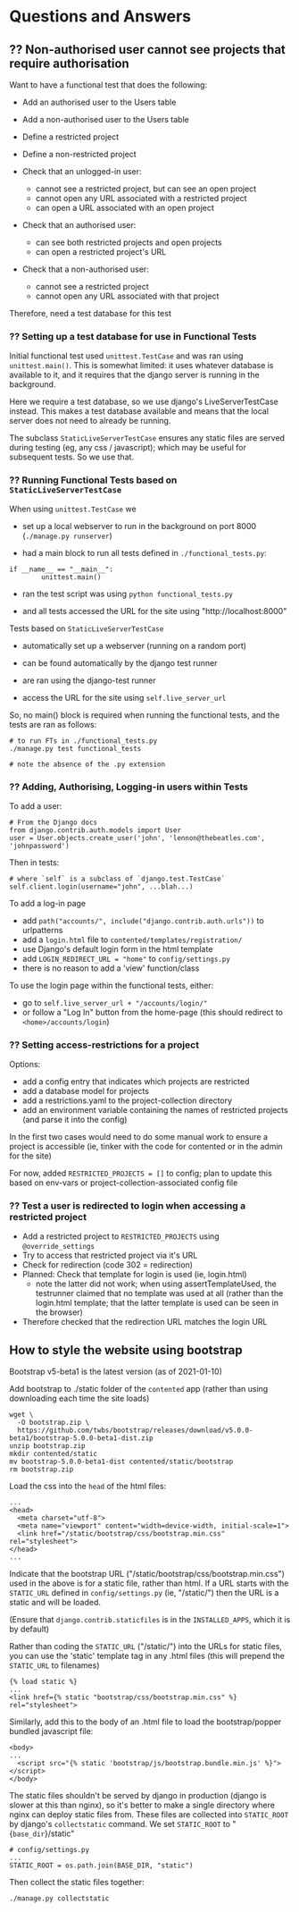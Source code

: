 # Questions and Answers

## ?? Non-authorised user cannot see projects that require authorisation

Want to have a functional test that does the following:

- Add an authorised user to the Users table
- Add a non-authorised user to the Users table
- Define a restricted project
- Define a non-restricted project

- Check that an unlogged-in user:
    - cannot see a restricted project, but can see an open project
    - cannot open any URL associated with a restricted project
    - can open a URL associated with an open project

- Check that an authorised user:
    - can see both restricted projects and open projects
    - can open a restricted project's URL

- Check that a non-authorised user:
    - cannot see a restricted project
    - cannot open any URL associated with that project

Therefore, need a test database for this test

### ?? Setting up a test database for use in Functional Tests

Initial functional test used `unittest.TestCase` and was ran using
`unittest.main()`. This is somewhat limited: it uses whatever database is
available to it, and it requires that the django server is running in the
background.

Here we require a test database, so we use django's LiveServerTestCase instead.
This makes a test database available and means that the local server does not
need to already be running.

The subclass `StaticLiveServerTestCase` ensures any static files are served
during testing (eg, any css / javascript); which may be useful for subsequent
tests. So we use that.

### ?? Running Functional Tests based on `StaticLiveServerTestCase`

When using `unittest.TestCase` we

- set up a local webserver to run in the background on port 8000 (`./manage.py
  runserver`)

- had a main block to run all tests defined in `./functional_tests.py`:

```
if __name__ == "__main__":
        unittest.main()
```

- ran the test script was using `python functional_tests.py`

- and all tests accessed the URL for the site using "http://localhost:8000"

Tests based on `StaticLiveServerTestCase`

- automatically set up a webserver (running on a random port)

- can be found automatically by the django test runner

- are ran using the django-test runner

- access the URL for the site using `self.live_server_url`

So, no main() block is required when running the functional tests, and the
tests are ran as follows:

```
# to run FTs in ./functional_tests.py
./manage.py test functional_tests

# note the absence of the .py extension
```

### ?? Adding, Authorising, Logging-in users within Tests

To add a user:

```
# From the Django docs
from django.contrib.auth.models import User
user = User.objects.create_user('john', 'lennon@thebeatles.com', 'johnpassword')
```

Then in tests:

```
# where `self` is a subclass of `django.test.TestCase`
self.client.login(username="john", ...blah...)
```

To add a log-in page

- add `path("accounts/", include("django.contrib.auth.urls"))` to urlpatterns
- add a `login.html` file to `contented/templates/registration/`
- use Django's default login form in the html template
- add `LOGIN_REDIRECT_URL = "home"` to `config/settings.py`
- there is no reason to add a 'view' function/class

To use the login page within the functional tests, either:

- go to `self.live_server_url + "/accounts/login/"`
- or follow a "Log In" button from the home-page (this should redirect to
  `<home>/accounts/login`)

### ?? Setting access-restrictions for a project

Options:
- add a config entry that indicates which projects are restricted
- add a database model for projects
- add a restrictions.yaml to the project-collection directory
- add an environment variable containing the names of restricted projects (and
  parse it into the config)

In the first two cases would need to do some manual work to ensure a project is
accessible (ie, tinker with the code for contented or in the admin for the site)

For now, added `RESTRICTED_PROJECTS = []` to config; plan to update this based
on env-vars or project-collection-associated config file

### ?? Test a user is redirected to login when accessing a restricted project

- Add a restricted project to `RESTRICTED_PROJECTS` using `@override_settings`
- Try to access that restricted project via it's URL
- Check for redirection (code 302 = redirection)
- Planned: Check that template for login is used (ie, login.html)
    - note the latter did not work; when using assertTemplateUsed, the
      testrunner claimed that no template was used at all (rather than the
      login.html template; that the latter template is used can be seen in the
      browser)
- Therefore checked that the redirection URL matches the login URL

## How to style the website using bootstrap

Bootstrap v5-beta1 is the latest version (as of 2021-01-10)

Add bootstrap to ./static folder of the `contented` app (rather than using
downloading each time the site loads)

```
wget \
  -O bootstrap.zip \
  https://github.com/twbs/bootstrap/releases/download/v5.0.0-beta1/bootstrap-5.0.0-beta1-dist.zip
unzip bootstrap.zip
mkdir contented/static
mv bootstrap-5.0.0-beta1-dist contented/static/bootstrap
rm bootstrap.zip
```

Load the css into the `head` of the html files:

```
...
<head>
  <meta charset="utf-8">
  <meta name="viewport" content="width=device-width, initial-scale=1">
  <link href="/static/bootstrap/css/bootstrap.min.css" rel="stylesheet">
</head>
...
```

Indicate that the bootstrap URL ("/static/bootstrap/css/bootstrap.min.css")
used in the above is for a static file, rather than html. If a URL starts with
the `STATIC_URL` defined in `config/settings.py` (ie, "/static/") then the URL
is a static and will be loaded.

(Ensure that `django.contrib.staticfiles` is in the `INSTALLED_APPS`, which it
is by default)

Rather than coding the `STATIC_URL` ("/static/") into the URLs for static
files, you can use the 'static' template tag in any .html files (this will
prepend the `STATIC_URL` to filenames)

```
{% load static %}
...
<link href={% static "bootstrap/css/bootstrap.min.css" %} rel="stylesheet">
```

Similarly, add this to the body of an .html file to load the bootstrap/popper
bundled javascript file:

```
<body>
...
  <script src="{% static 'bootstrap/js/bootstrap.bundle.min.js' %}"></script>
</body>
```

The static files shouldn't be served by django in production (django is slower
at this than nginx), so it's better to make a single directory where nginx can
deploy static files from. These files are collected into `STATIC_ROOT` by
django's `collectstatic` command. We set `STATIC_ROOT` to "{`base_dir`}/static"

```
# config/settings.py
...
STATIC_ROOT = os.path.join(BASE_DIR, "static")
```

Then collect the static files together:

```
./manage.py collectstatic
```

